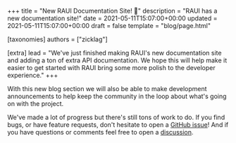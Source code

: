 +++
title = "New RAUI Documentation Site! 🎉"
description = "RAUI has a new documentation site!"
date = 2021-05-11T15:07:00+00:00
updated = 2021-05-11T15:07:00+00:00
draft = false
template = "blog/page.html"

[taxonomies]
authors = ["zicklag"]

[extra]
lead = "We've just finished making RAUI's new documentation site and adding a ton of extra API documentation. We hope this will help make it easier to get started with RAUI bring some more polish to the developer experience."
+++

With this new blog section we will also be able to make development announcements to help keep the community in the loop about what's going on with the project.

We've made a lot of progress but there's still tons of work to do. If you find bugs, or have feature requests, don't hesitate to open a [GitHub issue][issue]! And if you have questions or comments feel free to open a [discussion].

[issue]: https://github.com/PsichiX/raui/issues
[discussion]: https://github.com/PsichiX/raui/discussions
